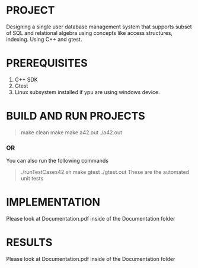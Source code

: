 # PROJECT
Designing a single user database management system that supports subset of SQL and relational algebra using 
concepts like access structures, indexing. Using C++ and gtest.

# PREREQUISITES
1. C++ SDK
2. Gtest
3. Linux subsystem installed if ypu are using windows device.

# BUILD AND RUN PROJECTS
> make clean
> make
> make a42.out
> ./a42.out

### OR

You can also run the following commands
>./runTestCases42.sh 
> make gtest
> ./gtest.out
These are the automated unit tests

# IMPLEMENTATION
Please look at Documentation.pdf inside of the Documentation folder

# RESULTS
Please look at Documentation.pdf inside of the Documentation folder